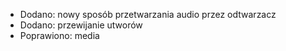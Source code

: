 - Dodano: nowy sposób przetwarzania audio przez odtwarzacz
- Dodano: przewijanie utworów
- Poprawiono: media